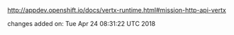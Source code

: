 http://appdev.openshift.io/docs/vertx-runtime.html#mission-http-api-vertx

 
 changes added on: Tue Apr 24 08:31:22 UTC 2018